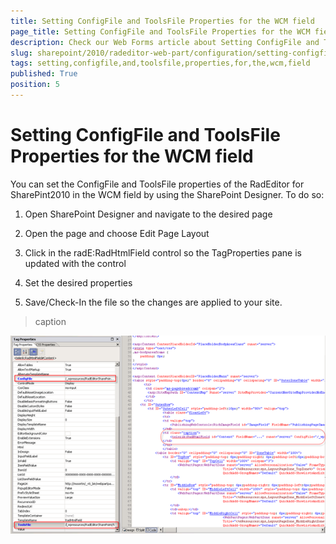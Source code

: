```yaml
---
title: Setting ConfigFile and ToolsFile Properties for the WCM field
page_title: Setting ConfigFile and ToolsFile Properties for the WCM field
description: Check our Web Forms article about Setting ConfigFile and ToolsFile Properties for the WCM field.
slug: sharepoint/2010/radeditor-web-part/configuration/setting-configfile-and-toolsfile-properties-for-the-wcm-field
tags: setting,configfile,and,toolsfile,properties,for,the,wcm,field
published: True
position: 5
---
```


# Setting ConfigFile and ToolsFile Properties for the WCM field





You can set the ConfigFile and ToolsFile properties of the RadEditor for SharePint2010 in the WCM field by using the SharePoint Designer. To do so:

1. Open SharePoint Designer and navigate to the desired page

1. Open the page and choose Edit Page Layout

1. Click in the radE:RadHtmlField control so the TagProperties pane is updated with the control

1. Set the desired properties

1. Save/Check-In the file so the changes are applied to your site.


>caption 

![setting config file](images/configfileWCM_thumb.PNG)
